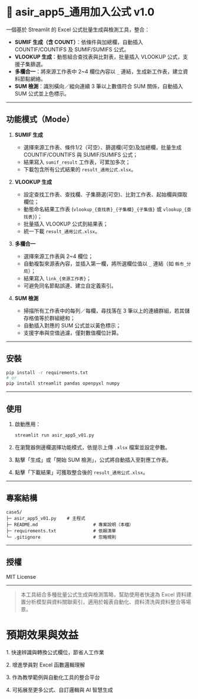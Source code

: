 # 📘 asir\_app5\_通用加入公式 v1.0

一個基於 Streamlit 的 Excel 公式批量生成與檢測工具，整合：

* **SUMIF 生成（含 COUNT）**：依條件與加總欄，自動插入 COUNTIF/COUNTIFS 及 SUMIF/SUMIFS 公式。
* **VLOOKUP 生成**：動態組合查找表與比對表，批量插入 VLOOKUP 公式，支援子集篩選。
* **多欄合一**：將來源工作表中 2\~4 欄位內容以 `_` 連結，生成新工作表，建立資料節點網絡。
* **SUM 檢測**：識別橫向／縱向連續 3 筆以上數值符合 SUM 關係，自動插入 SUM 公式並上色標示。

---

## 功能模式（Mode）

1. **SUMIF 生成**

   * 選擇來源工作表、條件1/2（可空）、篩選欄(可空)及加總欄，批量生成 COUNTIF/COUNTIFS 與 SUMIF/SUMIFS 公式；
   * 結果寫入 `sumif_result` 工作表，可累加多次；
   * 下載包含所有公式結果的 `result_通用公式.xlsx`。

2. **VLOOKUP 生成**

   * 設定查找工作表、查找欄、子集篩選(可空)、比對工作表、起始欄與擷取欄位；
   * 動態命名結果工作表 (`vlookup_{查找表}_{子集欄}_{子集值}` 或 `vlookup_{查找表}`)；
   * 批量插入 VLOOKUP 公式到結果表；
   * 統一下載 `result_通用公式.xlsx`。

3. **多欄合一**

   * 選擇來源工作表與 2\~4 欄位；
   * 自動複製來源表內容，並插入第一欄，將所選欄位值以 `_` 連結（如 `縣市_分局`）；
   * 結果寫入 `link_{來源工作表}`；
   * 可避免同名節點誤連、建立自定義索引。

4. **SUM 檢測**

   * 掃描所有工作表中的每列／每欄，尋找落在 3 筆以上的連續群組，若其儲存格值等於群組總和；
   * 自動插入對應的 SUM 公式並以黃色標示；
   * 支援字串與空值過濾，僅對數值欄位計算。

---

## 安裝

```bash
pip install -r requirements.txt
# or
pip install streamlit pandas openpyxl numpy
```

---

## 使用

1. 啟動應用：

   ```bash
   streamlit run asir_app5_v01.py
   ```
2. 在瀏覽器側邊欄選擇功能模式，依提示上傳 `.xlsx` 檔案並設定參數。
3. 點擊「生成」或「開始 SUM 檢測」，公式將自動插入至對應工作表。
4. 點擊「下載結果」可獲取整合後的 `result_通用公式.xlsx`。

---

## 專案結構

```
case5/
├─ asir_app5_v01.py    # 主程式
├─ README.md                     # 專案說明（本檔）
├─ requirements.txt              # 依賴清單
└─ .gitignore                    # 忽略規則
```

---

## 授權

MIT License

---

> 本工具結合多種批量公式生成與檢測策略，幫助使用者快速為 Excel 資料建置分析模型與資料關聯索引，適用於報表自動化、資料清洗與資料整合等場景。

# 預期效果與效益

1\. 快速辨識與轉換公式欄位，節省人工作業

2\. 增進學員對 Excel 函數邏輯理解

3\. 作為教學範例與自動化工具的整合平台

4\. 可拓展至更多公式、自訂邏輯與 AI 智慧生成
